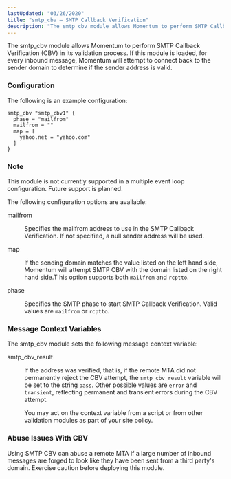 ```yaml
---
lastUpdated: "03/26/2020"
title: "smtp_cbv – SMTP Callback Verification"
description: "The smtp cbv module allows Momentum to perform SMTP Callback Verification CBV in its validation process If this module is loaded for every inbound message Momentum will attempt to connect back to the sender domain to determine if the sender address is valid The following is an example configuration Example..."
---
```


<a name="idp22889680"></a> 

The smtp_cbv module allows Momentum to perform SMTP Callback Verification (CBV) in its validation process. If this module is loaded, for every inbound message, Momentum will attempt to connect back to the sender domain to determine if the sender address is valid.

### <a name="idp22892192"></a> Configuration

The following is an example configuration:

<a name="example.smtp_cbv.3"></a> 


```
smtp_cbv "smtp_cbv1" {
  phase = "mailfrom"
  mailfrom = ""
  map = [
    yahoo.net = "yahoo.com"
  ]
}
```

### Note

This module is not currently supported in a multiple event loop configuration. Future support is planned.

The following configuration options are available:

<dl class="variablelist">

<dt>mailfrom</dt>

<dd>

Specifies the mailfrom address to use in the SMTP Callback Verification. If not specified, a null sender address will be used.

</dd>

<dt>map</dt>

<dd>

If the sending domain matches the value listed on the left hand side, Momentum will attempt SMTP CBV with the domain listed on the right hand side.T his option supports both `mailfrom` and `rcptto`.

</dd>

<dt>phase</dt>

<dd>

Specifies the SMTP phase to start SMTP Callback Verification. Valid values are `mailfrom` or `rcptto`.

</dd>

</dl>

### <a name="modules.smtp_cbv.context.variables"></a> Message Context Variables

The smtp_cbv module sets the following message context variable:

<dl class="variablelist">

<dt>smtp_cbv_result</dt>

<dd>

If the address was verified, that is, if the remote MTA did not permanently reject the CBV attempt, the `smtp_cbv_result` variable will be set to the string `pass`. Other possible values are `error` and `transient`, reflecting permanent and transient errors during the CBV attempt.

You may act on the context variable from a script or from other validation modules as part of your site policy.

</dd>

</dl>

### <a name="idp22913328"></a> Abuse Issues With CBV

Using SMTP CBV can abuse a remote MTA if a large number of inbound messages are forged to look like they have been sent from a third party's domain. Exercise caution before deploying this module.